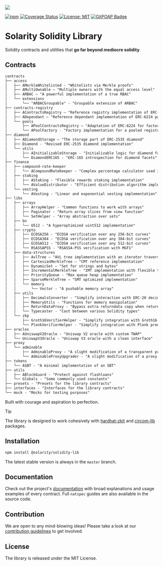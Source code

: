![](https://github.com/dl-solarity/solidity-lib/assets/47551140/87464015-a97a-4f5b-a16f-b34c98eb6549)

[![npm](https://img.shields.io/npm/v/@solarity/solidity-lib.svg)](https://www.npmjs.com/package/@solarity/solidity-lib)
[![Coverage Status](https://codecov.io/gh/dl-solarity/solidity-lib/graph/badge.svg)](https://codecov.io/gh/dl-solarity/solidity-lib)
[![License: MIT](https://img.shields.io/badge/License-MIT-yellow.svg)](https://opensource.org/licenses/MIT)
[![GitPOAP Badge](https://public-api.gitpoap.io/v1/repo/dl-solarity/solidity-lib/badge)](https://www.gitpoap.io/gh/dl-solarity/solidity-lib)

# Solarity Solidity Library

Solidity contracts and utilities that **go far beyond mediocre solidity**.

## Contracts

```md
contracts
├── access
│   ├── AMerkleWhitelisted - "Whitelists via Merkle proofs"
│   ├── AMultiOwnable — "Multiple owners with the equal access level"
│   ├── ARBAC — "A powerful implementation of a true RBAC"
│   └── extensions
│       └── "ARBACGroupable" - "Groupable extension of ARBAC"
├── contracts-registry
│   ├── AContractsRegistry — "Reference registry implementation of ERC-6224 pattern"
│   ├── ADependant — "Reference dependant implementation of ERC-6224 pattern"
│   └── pools
│       ├── APoolContractsRegistry — "Adaptation of ERC-6224 for factory-like contracts"
│       └── APoolFactory - "Factory implementation for a pooled registry"
├── diamond
│   ├── ADiamondStorage — "The storage part of ERC-2535 diamond"
│   ├── Diamond - "Revised ERC-2535 diamond implementation"
│   └── utils
│       ├── AInitializableStorage - "Initializable logic for diamond facets"
│       └── DiamondERC165 - "ERC-165 introspection for diamond facets"
├── finance
│   ├── compound-rate-keeper
│   │   └── ACompoundRateKeeper - "Complex percentage calculator used in lending protocols"
│   ├── staking
│   │   ├── AStaking - "Flexible rewards staking implementation"
│   │   └── AValueDistributor - "Efficient distribution algorithm implementation"
│   └── vesting
│       └── AVesting - "Linear and exponential vesting implementation"
├── libs
│   ├── arrays
│   │   ├── ArrayHelper - "Common functions to work with arrays"
│   │   ├── Paginator - "Return array slices from view function"
│   │   └── SetHelper - "Array abstraction over sets"
│   ├── bn
│   │   └── U512 - "A hyperoptimized uint512 implementation"
│   ├── crypto
│   │   ├── ECDSA256 - "ECDSA verification over any 256-bit curves"
│   │   ├── ECDSA384 - "ECDSA verification over any 384-bit curves"
│   │   ├── ECDSA512 - "ECDSA verification over any 512-bit curves"
│   │   └── RSASSAPSS - "RSASSA-PSS verification with MGF1"
│   ├── data-structures
│   │   ├── AvlTree — "AVL tree implementation with an iterator traversal"
│   │   ├── CartesianMerkleTree — "CMT reference implementation"
│   │   ├── DynamicSet — "Set for strings and bytes"
│   │   ├── IncrementalMerkleTree - "IMT implementation with flexible tree height"
│   │   ├── PriorityQueue - "Max queue heap implementation"
│   │   ├── SparseMerkleTree — "SMT optimized implementation"
│   │   └── memory
│   │       └── Vector - "A pushable memory array"
│   ├── utils
│   │   ├── DecimalsConverter - "Simplify interaction with ERC-20 decimals"
│   │   ├── MemoryUtils - "Functions for memory manipulation"
│   │   ├── ReturnDataProxy - "Bypass extra returndata copy when returning data"
│   │   └── Typecaster - "Cast between various Solidity types"
│   └── zkp
│       ├── Groth16VerifierHelper - "Simplify integration with Groth16 proofs"
│       └── PlonkVerifierHelper - "Simplify integration with Plonk proofs"
├── oracles
│   ├── AUniswapV2Oracle - "Uniswap V2 oracle with custom TWAP"
│   └── UniswapV3Oracle - "Uniswap V3 oracle with a clean interface"
├── proxy
│   └── adminable
│       ├── AdminableProxy - "A slight modification of a transparent proxy"
│       └── AdminableProxyUpgrader - "A slight modification of a proxy admin"
├── tokens
│   └── ASBT - "A minimal implementation of an SBT"
├── utils
│   ├── ABlockGuard - "Protect against flashloans"
│   └── Globals - "Some commonly used constants"
├── presets - "Presets for the library contracts"
├── interfaces - "Interfaces for the library contracts"
└── mock - "Mocks for testing purposes"
```

Built with courage and aspiration to perfection.

> [!TIP]
> The library is designed to work cohesively with [hardhat-zkit](https://github.com/dl-solarity/hardhat-zkit) and [circom-lib](https://github.com/dl-solarity/circom-lib) packages.

## Installation

```bash
npm install @solarity/solidity-lib
```

The latest stable version is always in the `master` branch.

## Documentation

Check out the project's [documentation](https://docs.solarity.dev) with broad explanations and usage examples of every contract. Full `natspec` guides are also available in the source code.

## Contribution

We are open to any mind-blowing ideas! Please take a look at our [contribution guidelines](https://docs.solarity.dev/docs/getting-started/contribution/how-to-contribute) to get involved.

## License

The library is released under the MIT License.
